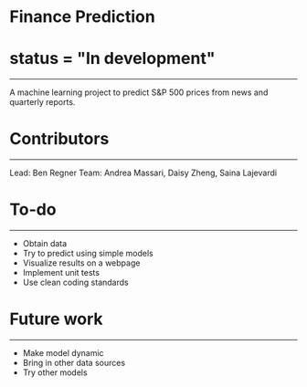 # Finance Prediction
# status = "In development"
----
A machine learning project to predict S&P 500 prices from news and quarterly reports.

# Contributors
---
Lead: Ben Regner 
Team: Andrea Massari, Daisy Zheng, Saina Lajevardi

# To-do
---
- Obtain data
- Try to predict using simple models
- Visualize results on a webpage
- Implement unit tests
- Use clean coding standards

# Future work
---
- Make model dynamic
- Bring in other data sources
- Try other models


